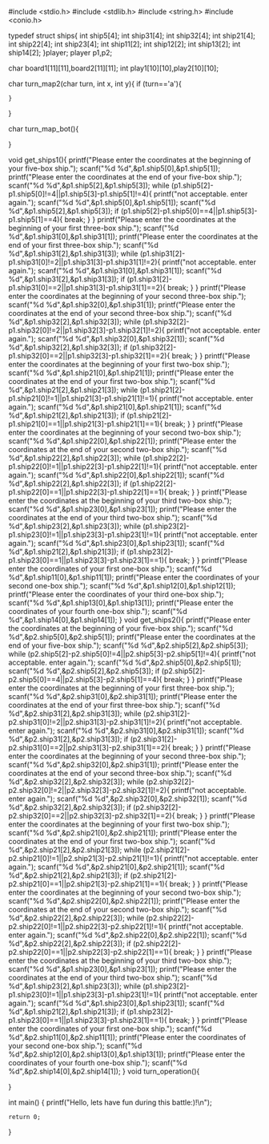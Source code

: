 
#include <stdio.h>
#include <stdlib.h>
#include <string.h>
#include <conio.h>

typedef struct ships{
    int ship5[4];
    int ship31[4];
    int ship32[4];
    int ship21[4];
    int ship22[4];
    int ship23[4];
    int ship11[2];
    int ship12[2];
    int ship13[2];
    int ship14[2];
}player;
player p1,p2;

char board1[11][11],board2[11][11];
int play1[10][10],play2[10][10];

char turn_map2(char turn, int x, int y){
    if (turn=='a'){

    }
}

char turn_map_bot(){

}

void get_ships1(){
    printf("Please enter the coordinates at the beginning of your five-box ship.");
    scanf("%d %d",&p1.ship5[0],&p1.ship5[1]);
    printf("Please enter the coordinates at the end of your five-box ship.");
    scanf("%d %d",&p1.ship5[2],&p1.ship5[3]);
    while (p1.ship5[2]-p1.ship5[0]!=4||p1.ship5[3]-p1.ship5[1]!=4){
        printf("not acceptable. enter again.");
        scanf("%d %d",&p1.ship5[0],&p1.ship5[1]);
        scanf("%d %d",&p1.ship5[2],&p1.ship5[3]);
        if (p1.ship5[2]-p1.ship5[0]==4||p1.ship5[3]-p1.ship5[1]==4){
            break;
        }
    }
    printf("Please enter the coordinates at the beginning of your first three-box ship.");
    scanf("%d %d",&p1.ship31[0],&p1.ship31[1]);
    printf("Please enter the coordinates at the end of your first three-box ship.");
    scanf("%d %d",&p1.ship31[2],&p1.ship31[3]);
    while (p1.ship31[2]-p1.ship31[0]!=2||p1.ship31[3]-p1.ship31[1]!=2){
        printf("not acceptable. enter again.");
        scanf("%d %d",&p1.ship31[0],&p1.ship31[1]);
        scanf("%d %d",&p1.ship31[2],&p1.ship31[3]);
        if (p1.ship31[2]-p1.ship31[0]==2||p1.ship31[3]-p1.ship31[1]==2){
            break;
        }
    }
    printf("Please enter the coordinates at the beginning of your second three-box ship.");
    scanf("%d %d",&p1.ship32[0],&p1.ship31[1]);
    printf("Please enter the coordinates at the end of your second three-box ship.");
    scanf("%d %d",&p1.ship32[2],&p1.ship32[3]);
    while (p1.ship32[2]-p1.ship32[0]!=2||p1.ship32[3]-p1.ship32[1]!=2){
        printf("not acceptable. enter again.");
        scanf("%d %d",&p1.ship32[0],&p1.ship32[1]);
        scanf("%d %d",&p1.ship32[2],&p1.ship32[3]);
        if (p1.ship32[2]-p1.ship32[0]==2||p1.ship32[3]-p1.ship32[1]==2){
            break;
        }
    }
    printf("Please enter the coordinates at the beginning of your first two-box ship.");
    scanf("%d %d",&p1.ship21[0],&p1.ship21[1]);
    printf("Please enter the coordinates at the end of your first two-box ship.");
    scanf("%d %d",&p1.ship21[2],&p1.ship21[3]);
    while (p1.ship21[2]-p1.ship21[0]!=1||p1.ship21[3]-p1.ship21[1]!=1){
        printf("not acceptable. enter again.");
        scanf("%d %d",&p1.ship21[0],&p1.ship21[1]);
        scanf("%d %d",&p1.ship21[2],&p1.ship21[3]);
        if (p1.ship21[2]-p1.ship21[0]==1||p1.ship21[3]-p1.ship21[1]==1){
            break;
        }
    }
    printf("Please enter the coordinates at the beginning of your second two-box ship.");
    scanf("%d %d",&p1.ship22[0],&p1.ship22[1]);
    printf("Please enter the coordinates at the end of your second two-box ship.");
    scanf("%d %d",&p1.ship22[2],&p1.ship22[3]);
    while (p1.ship22[2]-p1.ship22[0]!=1||p1.ship22[3]-p1.ship22[1]!=1){
        printf("not acceptable. enter again.");
        scanf("%d %d",&p1.ship22[0],&p1.ship22[1]);
        scanf("%d %d",&p1.ship22[2],&p1.ship22[3]);
        if (p1.ship22[2]-p1.ship22[0]==1||p1.ship22[3]-p1.ship22[1]==1){
            break;
        }
    }
    printf("Please enter the coordinates at the beginning of your third two-box ship.");
    scanf("%d %d",&p1.ship23[0],&p1.ship23[1]);
    printf("Please enter the coordinates at the end of your third two-box ship.");
    scanf("%d %d",&p1.ship23[2],&p1.ship23[3]);
    while (p1.ship23[2]-p1.ship23[0]!=1||p1.ship23[3]-p1.ship23[1]!=1){
        printf("not acceptable. enter again.");
        scanf("%d %d",&p1.ship23[0],&p1.ship23[1]);
        scanf("%d %d",&p1.ship21[2],&p1.ship21[3]);
        if (p1.ship23[2]-p1.ship23[0]==1||p1.ship23[3]-p1.ship23[1]==1){
            break;
        }
    }
    printf("Please enter the coordinates of your first one-box ship.");
    scanf("%d %d",&p1.ship11[0],&p1.ship11[1]);
    printf("Please enter the coordinates  of your second one-box ship.");
    scanf("%d %d",&p1.ship12[0],&p1.ship12[1]);
    printf("Please enter the coordinates of your third one-box ship.");
    scanf("%d %d",&p1.ship13[0],&p1.ship13[1]);
    printf("Please enter the coordinates of your fourth one-box ship.");
    scanf("%d %d",&p1.ship14[0],&p1.ship14[1]);
}
void get_ships2(){
    printf("Please enter the coordinates at the beginning of your five-box ship.");
    scanf("%d %d",&p2.ship5[0],&p2.ship5[1]);
    printf("Please enter the coordinates at the end of your five-box ship.");
    scanf("%d %d",&p2.ship5[2],&p2.ship5[3]);
    while (p2.ship5[2]-p2.ship5[0]!=4||p2.ship5[3]-p2.ship5[1]!=4){
        printf("not acceptable. enter again.");
        scanf("%d %d",&p2.ship5[0],&p2.ship5[1]);
        scanf("%d %d",&p2.ship5[2],&p2.ship5[3]);
        if (p2.ship5[2]-p2.ship5[0]==4||p2.ship5[3]-p2.ship5[1]==4){
            break;
        }
    }
    printf("Please enter the coordinates at the beginning of your first three-box ship.");
    scanf("%d %d",&p2.ship31[0],&p2.ship31[1]);
    printf("Please enter the coordinates at the end of your first three-box ship.");
    scanf("%d %d",&p2.ship31[2],&p2.ship31[3]);
    while (p2.ship31[2]-p2.ship31[0]!=2||p2.ship31[3]-p2.ship31[1]!=2){
        printf("not acceptable. enter again.");
        scanf("%d %d",&p2.ship31[0],&p2.ship31[1]);
        scanf("%d %d",&p2.ship31[2],&p2.ship31[3]);
        if (p2.ship31[2]-p2.ship31[0]==2||p2.ship31[3]-p2.ship31[1]==2){
            break;
        }
    }
    printf("Please enter the coordinates at the beginning of your second three-box ship.");
    scanf("%d %d",&p2.ship32[0],&p2.ship31[1]);
    printf("Please enter the coordinates at the end of your second three-box ship.");
    scanf("%d %d",&p2.ship32[2],&p2.ship32[3]);
    while (p2.ship32[2]-p2.ship32[0]!=2||p2.ship32[3]-p2.ship32[1]!=2){
        printf("not acceptable. enter again.");
        scanf("%d %d",&p2.ship32[0],&p2.ship32[1]);
        scanf("%d %d",&p2.ship32[2],&p2.ship32[3]);
        if (p2.ship32[2]-p2.ship32[0]==2||p2.ship32[3]-p2.ship32[1]==2){
            break;
        }
    }
    printf("Please enter the coordinates at the beginning of your first two-box ship.");
    scanf("%d %d",&p2.ship21[0],&p2.ship21[1]);
    printf("Please enter the coordinates at the end of your first two-box ship.");
    scanf("%d %d",&p2.ship21[2],&p2.ship21[3]);
    while (p2.ship21[2]-p2.ship21[0]!=1||p2.ship21[3]-p2.ship21[1]!=1){
        printf("not acceptable. enter again.");
        scanf("%d %d",&p2.ship21[0],&p2.ship21[1]);
        scanf("%d %d",&p2.ship21[2],&p2.ship21[3]);
        if (p2.ship21[2]-p2.ship21[0]==1||p2.ship21[3]-p2.ship21[1]==1){
            break;
        }
    }
    printf("Please enter the coordinates at the beginning of your second two-box ship.");
    scanf("%d %d",&p2.ship22[0],&p2.ship22[1]);
    printf("Please enter the coordinates at the end of your second two-box ship.");
    scanf("%d %d",&p2.ship22[2],&p2.ship22[3]);
    while (p2.ship22[2]-p2.ship22[0]!=1||p2.ship22[3]-p2.ship22[1]!=1){
        printf("not acceptable. enter again.");
        scanf("%d %d",&p2.ship22[0],&p2.ship22[1]);
        scanf("%d %d",&p2.ship22[2],&p2.ship22[3]);
        if (p2.ship22[2]-p2.ship22[0]==1||p2.ship22[3]-p2.ship22[1]==1){
            break;
        }
    }
    printf("Please enter the coordinates at the beginning of your third two-box ship.");
    scanf("%d %d",&p1.ship23[0],&p1.ship23[1]);
    printf("Please enter the coordinates at the end of your third two-box ship.");
    scanf("%d %d",&p1.ship23[2],&p1.ship23[3]);
    while (p1.ship23[2]-p1.ship23[0]!=1||p1.ship23[3]-p1.ship23[1]!=1){
        printf("not acceptable. enter again.");
        scanf("%d %d",&p1.ship23[0],&p1.ship23[1]);
        scanf("%d %d",&p1.ship21[2],&p1.ship21[3]);
        if (p1.ship23[2]-p1.ship23[0]==1||p1.ship23[3]-p1.ship23[1]==1){
            break;
        }
    }
    printf("Please enter the coordinates of your first one-box ship.");
    scanf("%d %d",&p2.ship11[0],&p2.ship11[1]);
    printf("Please enter the coordinates  of your second one-box ship.");
    scanf("%d %d",&p2.ship12[0],&p2.ship13[0],&p1.ship13[1]);
    printf("Please enter the coordinates of your fourth one-box ship.");
    scanf("%d %d",&p2.ship14[0],&p2.ship14[1]);
}
void turn_operation(){

}

int main() {
    printf("Hello, lets have fun during this battle:)!\n");

    return 0;
}
